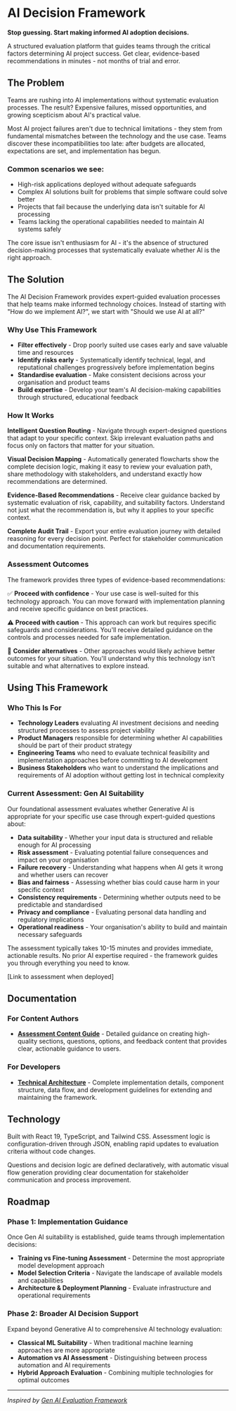 # AI Decision Framework

**Stop guessing. Start making informed AI adoption decisions.**

A structured evaluation platform that guides teams through the critical factors determining AI project success. Get clear, evidence-based recommendations in minutes - not months of trial and error.

## The Problem

Teams are rushing into AI implementations without systematic evaluation processes. The result? Expensive failures, missed opportunities, and growing scepticism about AI's practical value.

Most AI project failures aren't due to technical limitations - they stem from fundamental mismatches between the technology and the use case. Teams discover these incompatibilities too late: after budgets are allocated, expectations are set, and implementation has begun.

### Common scenarios we see:
- High-risk applications deployed without adequate safeguards
- Complex AI solutions built for problems that simple software could solve better
- Projects that fail because the underlying data isn't suitable for AI processing
- Teams lacking the operational capabilities needed to maintain AI systems safely

The core issue isn't enthusiasm for AI - it's the absence of structured decision-making processes that systematically evaluate whether AI is the right approach.

## The Solution

The AI Decision Framework provides expert-guided evaluation processes that help teams make informed technology choices. Instead of starting with "How do we implement AI?", we start with "Should we use AI at all?"

### Why Use This Framework

- **Filter effectively** - Drop poorly suited use cases early and save valuable time and resources
- **Identify risks early** - Systematically identify technical, legal, and reputational challenges progressively before implementation begins
- **Standardise evaluation** - Make consistent decisions across your organisation and product teams
- **Build expertise** - Develop your team's AI decision-making capabilities through structured, educational feedback

### How It Works

**Intelligent Question Routing** - Navigate through expert-designed questions that adapt to your specific context. Skip irrelevant evaluation paths and focus only on factors that matter for your situation.

**Visual Decision Mapping** - Automatically generated flowcharts show the complete decision logic, making it easy to review your evaluation path, share methodology with stakeholders, and understand exactly how recommendations are determined.

**Evidence-Based Recommendations** - Receive clear guidance backed by systematic evaluation of risk, capability, and suitability factors. Understand not just what the recommendation is, but why it applies to your specific context.

**Complete Audit Trail** - Export your entire evaluation journey with detailed reasoning for every decision point. Perfect for stakeholder communication and documentation requirements.

### Assessment Outcomes

The framework provides three types of evidence-based recommendations:

✅ **Proceed with confidence** - Your use case is well-suited for this technology approach. You can move forward with implementation planning and receive specific guidance on best practices.

⚠️ **Proceed with caution** - This approach can work but requires specific safeguards and considerations. You'll receive detailed guidance on the controls and processes needed for safe implementation.

🛑 **Consider alternatives** - Other approaches would likely achieve better outcomes for your situation. You'll understand why this technology isn't suitable and what alternatives to explore instead.

## Using This Framework

### Who This Is For

- **Technology Leaders** evaluating AI investment decisions and needing structured processes to assess project viability
- **Product Managers** responsible for determining whether AI capabilities should be part of their product strategy
- **Engineering Teams** who need to evaluate technical feasibility and implementation approaches before committing to AI development
- **Business Stakeholders** who want to understand the implications and requirements of AI adoption without getting lost in technical complexity

### Current Assessment: Gen AI Suitability

Our foundational assessment evaluates whether Generative AI is appropriate for your specific use case through expert-guided questions about:

- **Data suitability** - Whether your input data is structured and reliable enough for AI processing
- **Risk assessment** - Evaluating potential failure consequences and impact on your organisation
- **Failure recovery** - Understanding what happens when AI gets it wrong and whether users can recover
- **Bias and fairness** - Assessing whether bias could cause harm in your specific context
- **Consistency requirements** - Determining whether outputs need to be predictable and standardised
- **Privacy and compliance** - Evaluating personal data handling and regulatory implications
- **Operational readiness** - Your organisation's ability to build and maintain necessary safeguards

The assessment typically takes 10-15 minutes and provides immediate, actionable results. No prior AI expertise required - the framework guides you through everything you need to know.

[Link to assessment when deployed]

## Documentation

### For Content Authors
- **[Assessment Content Guide](assessment-content-guide.md)** - Detailed guidance on creating high-quality sections, questions, options, and feedback content that provides clear, actionable guidance to users.

### For Developers
- **[Technical Architecture](technical-architecture.md)** - Complete implementation details, component structure, data flow, and development guidelines for extending and maintaining the framework.

## Technology

Built with React 19, TypeScript, and Tailwind CSS. Assessment logic is configuration-driven through JSON, enabling rapid updates to evaluation criteria without code changes.

Questions and decision logic are defined declaratively, with automatic visual flow generation providing clear documentation for stakeholder communication and process improvement.

## Roadmap

### Phase 1: Implementation Guidance
Once Gen AI suitability is established, guide teams through implementation decisions:
- **Training vs Fine-tuning Assessment** - Determine the most appropriate model development approach
- **Model Selection Criteria** - Navigate the landscape of available models and capabilities
- **Architecture & Deployment Planning** - Evaluate infrastructure and operational requirements

### Phase 2: Broader AI Decision Support
Expand beyond Generative AI to comprehensive AI technology evaluation:
- **Classical ML Suitability** - When traditional machine learning approaches are more appropriate
- **Automation vs AI Assessment** - Distinguishing between process automation and AI requirements
- **Hybrid Approach Evaluation** - Combining multiple technologies for optimal outcomes

---

*Inspired by [Gen AI Evaluation Framework](https://github.com/eugeniosegala/gen-ai-evaluation-framework)*